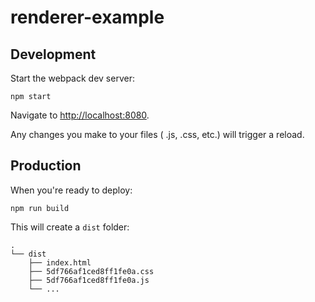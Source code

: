 
# renderer-example 

## Development

Start the webpack dev server:

    npm start

Navigate to <http://localhost:8080>.

Any changes you make to your files ( .js, .css, etc.) will trigger a reload.

## Production

When you're ready to deploy:

    npm run build

This will create a `dist` folder:

    .
    └── dist
        ├── index.html 
        ├── 5df766af1ced8ff1fe0a.css
        ├── 5df766af1ced8ff1fe0a.js
        └── ...

